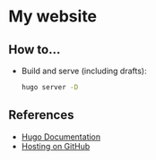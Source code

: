 # My website

## How to...

* Build and serve (including drafts):
  ```sh
  hugo server -D
  ```

## References

* [Hugo Documentation](https://gohugo.io/documentation/)
* [Hosting on GitHub](https://gohugo.io/hosting-and-deployment/hosting-on-github/)
